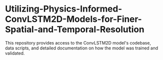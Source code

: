 # Utilizing-Physics-Informed-ConvLSTM2D-Models-for-Finer-Spatial-and-Temporal-Resolution
This repository provides access to the ConvLSTM2D model's codebase, data scripts, and detailed documentation on how the model was trained and validated.
